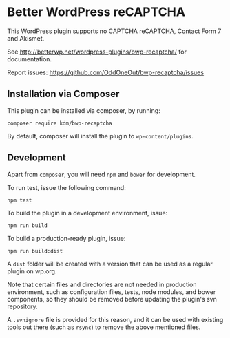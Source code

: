 # Better WordPress reCAPTCHA

This WordPress plugin supports no CAPTCHA reCAPTCHA, Contact Form 7 and
Akismet.

See http://betterwp.net/wordpress-plugins/bwp-recaptcha/ for documentation.

Report issues: https://github.com/OddOneOut/bwp-recaptcha/issues

## Installation via Composer

This plugin can be installed via composer, by running:

```
composer require kdm/bwp-recaptcha
```

By default, composer will install the plugin to `wp-content/plugins`.

## Development

Apart from `composer`, you will need `npm` and `bower` for development.

To run test, issue the following command:

```
npm test
```

To build the plugin in a development environment, issue:

```
npm run build
```

To build a production-ready plugin, issue:

```
npm run build:dist
```

A `dist` folder will be created with a version that can be used as a regular
plugin on wp.org.

Note that certain files and directories are not needed in production
environment, such as configuration files, tests, node modules, and bower
components, so they should be removed before updating the plugin's svn
repository.

A `.svnignore` file is provided for this reason, and it can be used with
existing tools out there (such as `rsync`) to remove the above mentioned files.
